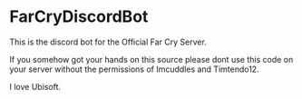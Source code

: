 # FarCryDiscordBot
This is the discord bot for the Official Far Cry Server.

If you somehow got your hands on this source please dont use this code on your server without the permissions of Imcuddles and Timtendo12.

I love Ubisoft.
